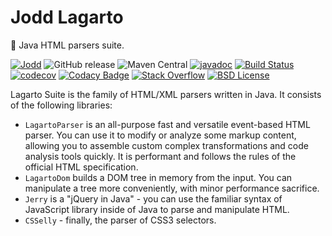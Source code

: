 # Jodd Lagarto

🦎 Java HTML parsers suite.

[![Jodd](https://img.shields.io/badge/>-Jodd-orange)](https://github.com/oblac/jodd)
![GitHub release](https://img.shields.io/github/release/oblac/jodd-lagarto.svg)
![Maven Central](https://img.shields.io/maven-central/v/org.jodd/jodd-lagarto)
[![javadoc](https://javadoc.io/badge2/org.jodd/jodd-lagarto/javadoc.svg)](https://javadoc.io/doc/org.jodd/jodd-lagarto)
[![Build Status](https://img.shields.io/travis/oblac/jodd.svg)](https://travis-ci.org/oblac/jodd-lagarto)
[![codecov](https://codecov.io/gh/oblac/jodd-lagarto/branch/master/graph/badge.svg)](https://codecov.io/gh/oblac/jodd-lagarto)
[![Codacy Badge](https://app.codacy.com/project/badge/Grade/cb8b9fbd66a84265b4cf526f5887edd5)](https://www.codacy.com/gh/oblac/jodd-lagarto?utm_source=github.com&amp;utm_medium=referral&amp;utm_content=oblac/jodd-lagarto&amp;utm_campaign=Badge_Grade)
[![Stack Overflow](https://img.shields.io/badge/stack%20overflow-lagarto-4183C4.svg)](https://stackoverflow.com/questions/tagged/jodd-lagarto)
[![BSD License](https://img.shields.io/badge/license-BSD--2--Clause-blue.svg)](https://github.com/oblac/jodd-lagarto/blob/master/LICENSE)

Lagarto Suite is the family of HTML/XML parsers written in Java. It consists of the following libraries:

+ `LagartoParser` is an all-purpose fast and versatile event-based HTML parser. You can use it to modify or analyze some markup content, allowing you to assemble custom complex transformations and code analysis tools quickly. It is performant and follows the rules of the official HTML specification.
+ `LagartoDom` builds a DOM tree in memory from the input. You can manipulate a tree more conveniently, with minor performance sacrifice.
+ `Jerry` is a "jQuery in Java" - you can use the familiar syntax of JavaScript library inside of Java to parse and manipulate HTML.
+ `CSSelly` - finally, the parser of CSS3 selectors.
